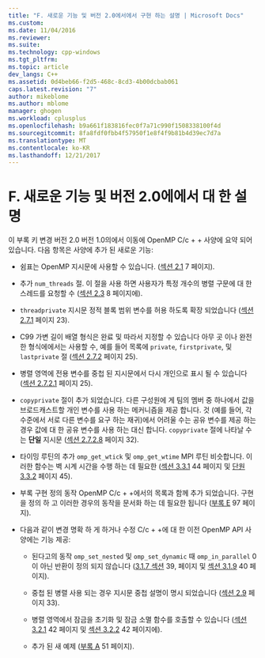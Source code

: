 ```yaml
---
title: "F. 새로운 기능 및 버전 2.0에서에서 구현 하는 설명 | Microsoft Docs"
ms.custom: 
ms.date: 11/04/2016
ms.reviewer: 
ms.suite: 
ms.technology: cpp-windows
ms.tgt_pltfrm: 
ms.topic: article
dev_langs: C++
ms.assetid: 0d4beb66-f2d5-468c-8cd3-4b00dcbab061
caps.latest.revision: "7"
author: mikeblome
ms.author: mblome
manager: ghogen
ms.workload: cplusplus
ms.openlocfilehash: b9a661f183816fec0f7a71c990f1508338100f4d
ms.sourcegitcommit: 8fa8fdf0fbb4f57950f1e8f4f9b81b4d39ec7d7a
ms.translationtype: MT
ms.contentlocale: ko-KR
ms.lasthandoff: 12/21/2017
---
```

# <a name="f-new-features-and-clarifications-in-version-20"></a>F. 새로운 기능 및 버전 2.0에에서 대 한 설명
이 부록 키 변경 버전 2.0 버전 1.0의에서 이동에 OpenMP C/c + + 사양에 요약 되어 있습니다. 다음 항목은 사양에 추가 된 새로운 기능:  
  
-   쉼표는 OpenMP 지시문에 사용할 수 있습니다. ([섹션 2.1](../../parallel/openmp/2-1-directive-format.md) 7 페이지).  
  
-   추가 `num_threads` 절. 이 절을 사용 하면 사용자가 특정 개수의 병렬 구문에 대 한 스레드를 요청할 수 ([섹션 2.3](../../parallel/openmp/2-3-parallel-construct.md) 8 페이지에).  
  
-   `threadprivate` 지시문 정적 블록 범위 변수를 허용 하도록 확장 되었습니다 ([섹션 2.7.1](../../parallel/openmp/2-7-1-threadprivate-directive.md) 페이지 23).  
  
-   C99 가변 길이 배열 형식은 완료 및 따라서 지정할 수 있습니다 아무 곳 이나 완전 한 형식에에서는 사용할 수, 예를 들어 목록에 `private`, `firstprivate`, 및 `lastprivate` 절 ([섹션 2.7.2](../../parallel/openmp/2-7-2-data-sharing-attribute-clauses.md) 페이지 25).  
  
-   병렬 영역에 전용 변수를 중첩 된 지시문에서 다시 개인으로 표시 될 수 있습니다 ([섹션 2.7.2.1](../../parallel/openmp/2-7-2-1-private.md) 페이지 25).  
  
-   `copyprivate` 절이 추가 되었습니다. 다른 구성원에 게 팀의 멤버 중 하나에서 값을 브로드캐스트할 개인 변수를 사용 하는 메커니즘을 제공 합니다. 것 (예를 들어, 각 수준에서 서로 다른 변수를 요구 하는 재귀)에서 어려울 수는 공유 변수를 제공 하는 경우 값에 대 한 공유 변수를 사용 하는 대신 합니다. `copyprivate` 절에 나타날 수는 **단일** 지시문 ([섹션 2.7.2.8](../../parallel/openmp/2-7-2-8-copyprivate.md) 페이지 32).  
  
-   타이밍 루틴의 추가 `omp_get_wtick` 및 `omp_get_wtime` MPI 루틴 비슷합니다. 이러한 함수는 벽 시계 시간을 수행 하는 데 필요한 ([섹션 3.3.1](../../parallel/openmp/3-3-1-omp-get-wtime-function.md) 44 페이지 및 [단원 3.3.2](../../parallel/openmp/3-3-2-omp-get-wtick-function.md) 페이지 45).  
  
-   부록 구현 정의 동작 OpenMP C/c + +에서의 목록과 함께 추가 되었습니다. 구현을 정의 하 고 이러한 경우의 동작을 문서화 하는 데 필요한 됩니다 ([부록 E](../../parallel/openmp/e-implementation-defined-behaviors-in-openmp-c-cpp.md) 97 페이지).  
  
-   다음과 같이 변경 명확 하 게 하거나 수정 C/c + +에 대 한 이전 OpenMP API 사양에는 기능 제공:  
  
    -   된다고의 동작 `omp_set_nested` 및 `omp_set_dynamic` 때 `omp_in_parallel` 0이 아닌 반환이 정의 되지 않습니다 ([3.1.7 섹션](../../parallel/openmp/3-1-7-omp-set-dynamic-function.md) 39, 페이지 및 [섹션 3.1.9](../../parallel/openmp/3-1-9-omp-set-nested-function.md) 40 페이지).  
  
    -   중첩 된 병렬 사용 되는 경우 지시문 중첩 설명이 명시 되었습니다 ([섹션 2.9](../../parallel/openmp/2-9-directive-nesting.md) 페이지 33).  
  
    -   병렬 영역에서 잠금을 초기화 및 잠금 소멸 함수를 호출할 수 있습니다 ([섹션 3.2.1](../../parallel/openmp/3-2-1-omp-init-lock-and-omp-init-nest-lock-functions.md) 42 페이지 및 [섹션 3.2.2](../../parallel/openmp/3-2-2-omp-destroy-lock-and-omp-destroy-nest-lock-functions.md) 42 페이지에).  
  
    -   추가 된 새 예제 ([부록 A](../../parallel/openmp/a-examples.md) 51 페이지).